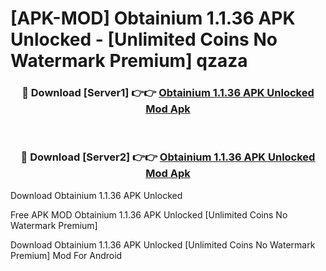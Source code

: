 # [APK-MOD] Obtainium 1.1.36 APK Unlocked - [Unlimited Coins No Watermark Premium] qzaza



<div align="center">
<h3>🔴 Download [Server1] 👉👉 <a href="https://momento.my/?title=Obtainium_1.1.36_APK_Unlocked">Obtainium 1.1.36 APK Unlocked Mod Apk</a></h3><br>

<h3>🔴 Download [Server2] 👉👉 <a href="https://momento.my/?title=Obtainium_1.1.36_APK_Unlocked">Obtainium 1.1.36 APK Unlocked Mod Apk</a></h3>
</div>



Download Obtainium 1.1.36 APK Unlocked 

Free APK MOD Obtainium 1.1.36 APK Unlocked [Unlimited Coins No Watermark Premium]

Download Obtainium 1.1.36 APK Unlocked [Unlimited Coins No Watermark Premium] Mod For Android

